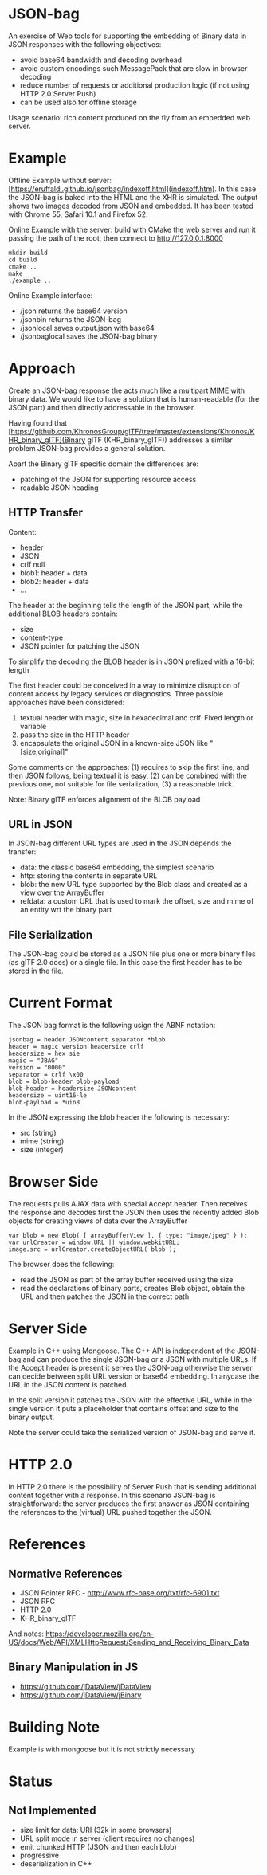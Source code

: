 
# JSON-bag

An exercise of Web tools for supporting the embedding of Binary data in JSON responses with the following objectives:

- avoid base64 bandwidth and decoding overhead
- avoid custom encodings such MessagePack that are slow in browser decoding
- reduce number of requests or additional production logic (if not using HTTP 2.0 Server Push)
- can be used also for offline storage

Usage scenario: rich content produced on the fly from an embedded web server.

# Example

Offline Example without server: [https://eruffaldi.github.io/jsonbag/indexoff.html](indexoff.htm). In this case the JSON-bag is baked into the HTML and the XHR is simulated. The output shows two images decoded from JSON and embedded. It has been tested with Chrome 55, Safari 10.1 and Firefox 52.

Online Example with the server: build with CMake the web server and run it passing the path of the root, then connect to http://127.0.0.1:8000

	mkdir build
	cd build
	cmake ..
	make
	./example ..

Online Example interface:
- /json returns the base64 version
- /jsonbin returns the JSON-bag
- /jsonlocal saves output.json with base64
- /jsonbaglocal saves the JSON-bag binary

# Approach

Create an JSON-bag response the acts much like a multipart MIME with binary data. We would like to have a solution that is human-readable (for the JSON part) and then directly addressable in the browser.

Having found that [https://github.com/KhronosGroup/glTF/tree/master/extensions/Khronos/KHR_binary_glTF](Binary glTF (KHR_binary_glTF)) addresses a similar problem JSON-bag provides a general solution.

Apart the Binary glTF specific domain the differences are:
- patching of the JSON for supporting resource access
- readable JSON heading

## HTTP Transfer

Content:

- header
- JSON
- crlf null
- blob1: header + data
- blob2: header + data
- ...

The header at the beginning tells the length of the JSON part, while the additional BLOB headers contain:
- size
- content-type
- JSON pointer for patching the JSON

To simplify the decoding the BLOB header is in JSON prefixed with a 16-bit length

The first header could be conceived in a way to minimize disruption of content access by legacy services or diagnostics. Three possible approaches have been considered:

1. textual header with magic, size in hexadecimal and crlf. Fixed length or variable
2. pass the size in the HTTP header
3. encapsulate the original JSON in a known-size JSON like "[size,original]"

Some comments on the approaches: (1) requires to skip the first line, and then JSON follows, being textual it is easy, (2) can be combined with the previous one, not suitable for file serialization, (3) a reasonable trick.

Note: Binary glTF enforces alignment of the BLOB payload

## URL in JSON

In JSON-bag different URL types are used in the JSON depends the transfer:

- data: the classic base64 embedding, the simplest scenario
- http: storing the contents in separate URL
- blob: the new URL type supported by the Blob class and created as a view over the ArrayBuffer
- refdata: a custom URL that is used to mark the offset, size and mime of an entity wrt the binary part

## File Serialization

The JSON-bag could be stored as a JSON file plus one or more binary files (as glTF 2.0 does) or a single file. In this case the first header has to be stored in the file.

# Current Format

The JSON bag format is the following usign the ABNF notation:

	jsonbag = header JSONcontent separator *blob
	header = magic version headersize crlf
	headersize = hex sie
	magic = "JBAG"
	version = "0000"
	separator = crlf \x00
	blob = blob-header blob-payload
	blob-header = headersize JSONcontent
	headersize = uint16-le
	blob-payload = *uin8

In the JSON expressing the blob header the following is necessary:

- src (string)
- mime (string)
- size (integer)

# Browser Side

The requests pulls AJAX data with special Accept header. Then receives the response and decodes first the JSON then uses the recently added Blob objects for creating views of data over the ArrayBuffer

	var blob = new Blob( [ arrayBufferView ], { type: "image/jpeg" } );
	var urlCreator = window.URL || window.webkitURL;
	image.src = urlCreator.createObjectURL( blob );

The browser does the following:

- read the JSON as part of the array buffer received using the size
- read the declarations of binary parts, creates Blob object, obtain the URL and then patches the JSON in the correct path

# Server Side

Example in C++ using Mongoose. The C++ API is independent of the JSON-bag and can produce the single JSON-bag or a JSON with multiple URLs.  If the Accept header is present it serves the JSON-bag otherwise the server can decide between split URL version or base64 embedding. In anycase the URL in the JSON content is patched.

In the split version it patches the JSON with the effective URL, while in the single version it puts a placeholder that contains offset and size to the binary output.

Note the server could take the serialized version of JSON-bag and serve it.


# HTTP 2.0

In HTTP 2.0 there is the possibility of Server Push that is sending additional content together with a response. In this scenario JSON-bag is straightforward: the server produces the first answer as JSON containing the references to the (virtual) URL pushed together the JSON.

# References

## Normative References
- JSON Pointer RFC - http://www.rfc-base.org/txt/rfc-6901.txt
- JSON RFC 
- HTTP 2.0
- KHR_binary_glTF

And notes: https://developer.mozilla.org/en-US/docs/Web/API/XMLHttpRequest/Sending_and_Receiving_Binary_Data

## Binary Manipulation in JS

- https://github.com/jDataView/jDataView
- https://github.com/jDataView/jBinary


# Building Note

Example is with mongoose but it is not strictly necessary

# Status

## Not Implemented

- size limit for data: URI (32k in some browsers)
- URL split mode in server (client requires no changes)
- emit chunked HTTP (JSON and then each blob)
- progressive
- deserialization in C++
